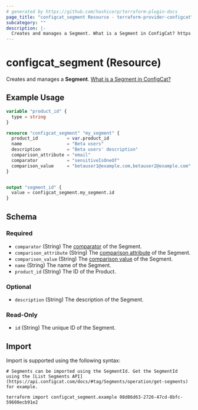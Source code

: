 ```yaml
---
# generated by https://github.com/hashicorp/terraform-plugin-docs
page_title: "configcat_segment Resource - terraform-provider-configcat"
subcategory: ""
description: |-
  Creates and manages a Segment. What is a Segment in ConfigCat? https://configcat.com/docs/advanced/segments
---
```


# configcat_segment (Resource)

Creates and manages a **Segment**. [What is a Segment in ConfigCat?](https://configcat.com/docs/advanced/segments)

## Example Usage

```terraform
variable "product_id" {
  type = string
}

resource "configcat_segment" "my_segment" {
  product_id           = var.product_id
  name                 = "Beta users"
  description          = "Beta users' description"
  comparison_attribute = "email"
  comparator           = "sensitiveIsOneOf"
  comparison_value     = "betauser1@example.com,betauser2@example.com"
}


output "segment_id" {
  value = configcat_segment.my_segment.id
}
```

<!-- schema generated by tfplugindocs -->
## Schema

### Required

- `comparator` (String) The [comparator](https://configcat.com/docs/advanced/targeting/#comparator) of the Segment.
- `comparison_attribute` (String) The [comparison attribute](https://configcat.com/docs/advanced/targeting/#attribute) of the Segment.
- `comparison_value` (String) The [comparison value](https://configcat.com/docs/advanced/targeting/#comparison-value) of the Segment.
- `name` (String) The name of the Segment.
- `product_id` (String) The ID of the Product.

### Optional

- `description` (String) The description of the Segment.

### Read-Only

- `id` (String) The unique ID of the Segment.

## Import

Import is supported using the following syntax:

```shell
# Segments can be imported using the SegmentId. Get the SegmentId using the [List Segments API](https://api.configcat.com/docs/#tag/Segments/operation/get-segments) for example.

terraform import configcat_segment.example 08d86d63-2726-47cd-8bfc-59608ecb91e2
```
